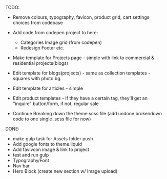 TODO: 

* Remove colours, typography, favicon, product grid, cart settings choices from codebase
* Add code from codepen project to here:
  * Categories Image grid (from codepen)
  * Redesign Footer etc.

* Make template for Projects page - simple with link to commercial & residential projects(blogs)
* Edit template for blogs(projects) - same as collection templates - squares with photo bg.
* Edit template for articles - simple
* Edit product templates - If they have a certain tag, they'll get an "inquire" button/form, if not, regular sale

* Continue Breaking down the theme.scss file (add undone brokendown code to one single .scss file for now)

DONE:
* make gulp task for Assets folder push
* Add google fonts to theme.liquid
* Add favivcon image & link to project
* test and run gulp
* Typography/Font
* Nav bar
* Hero Block (create new section w/ Image upload)